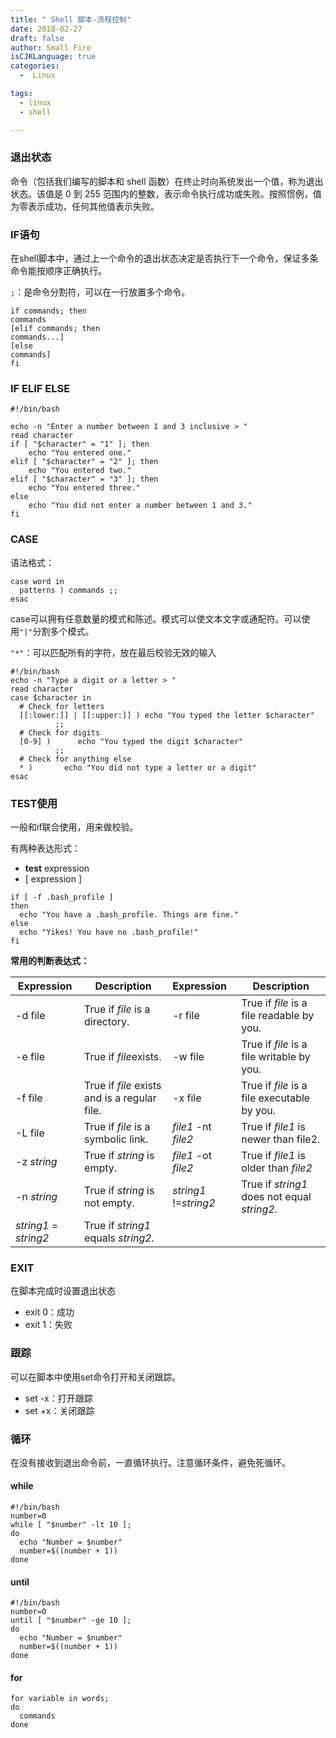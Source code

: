 ```yaml
---
title: " Shell 脚本-流程控制"
date: 2018-02-27
draft: false
author: Small Fire
isCJKLanguage: true
categories: 
  -  Linux

tags: 
  - linux
  - shell

---
```


### 退出状态 
   命令（包括我们编写的脚本和 shell 函数）在终止时向系统发出一个值，称为退出状态。该值是 0 到 255 范围内的整数，表示命令执行成功或失败。按照惯例，值为零表示成功，任何其他值表示失败。
### IF语句 
在shell脚本中，通过上一个命令的退出状态决定是否执行下一个命令，保证多条命令能按顺序正确执行。

`;`：是命令分割符，可以在一行放置多个命令。

```JS
if commands; then
commands
[elif commands; then
commands...]
[else
commands]
fi
```
### IF ELIF ELSE 

```JS
#!/bin/bash

echo -n "Enter a number between 1 and 3 inclusive > "
read character
if [ "$character" = "1" ]; then
    echo "You entered one."
elif [ "$character" = "2" ]; then
    echo "You entered two."
elif [ "$character" = "3" ]; then
    echo "You entered three."
else
    echo "You did not enter a number between 1 and 3."
fi
```

### CASE
语法格式：
```JS
case word in
  patterns ) commands ;;
esac
```
case可以拥有任意数量的模式和陈述。模式可以使文本文字或通配符。可以使用`"|"`分割多个模式。

`"*"`：可以匹配所有的字符，放在最后校验无效的输入
```JS
#!/bin/bash
echo -n "Type a digit or a letter > "
read character
case $character in
  # Check for letters
  [[:lower:]] | [[:upper:]] ) echo "You typed the letter $character"
          ;;
  # Check for digits
  [0-9] )      echo "You typed the digit $character"
          ;;
  # Check for anything else
  * )       echo "You did not type a letter or a digit"
esac
```

### TEST使用 
一般和if联合使用，用来做校验。

有两种表达形式：

   - **test** expression
   - [ expression ]

```JS
if [ -f .bash_profile ]
then
  echo "You have a .bash_profile. Things are fine."
else
  echo "Yikes! You have no .bash_profile!"
fi
```

**常用的判断表达式：**

| Expression            | Description                                  | Expression            | Description                                 |
| --------------------- | -------------------------------------------- | :-------------------- | ------------------------------------------- |
| -d file               | True if *file* is a directory.               | -r file               | True if *file* is a file readable by you.   |
| -e file               | True if *file*exists.                        | -w file               | True if *file* is a file writable by you.   |
| -f file               | True if *file* exists and is a regular file. | -x file               | True if *file* is a file executable by you. |
| -L file               | True if *file* is a symbolic link.           | *file1* -nt *file2*   | True if *file1* is newer than file2.        |
| -z *string*           | True if *string* is empty.                   | *file1* -ot *file2*   | True if *file1* is older than *file2*       |
| -n *string*           | True if *string* is not empty.               | *string1* !=*string2* | True if *string1* does not equal *string2.* |
| *string1* = *string2* | True if *string1* equals *string2.*          |                       |                                             |

### EXIT
在脚本完成时设置退出状态

- exit 0：成功
- exit 1：失败

### 跟踪
可以在脚本中使用set命令打开和关闭跟踪。

- set -x：打开跟踪
- set +x：关闭跟踪

### 循环
在没有接收到退出命令前，一直循环执行。注意循环条件，避免死循环。
#### while
```JS
#!/bin/bash
number=0
while [ "$number" -lt 10 ]; 
do
  echo "Number = $number"
  number=$((number + 1))
done
```
#### until
```JS
#!/bin/bash
number=0
until [ "$number" -ge 10 ]; 
do
  echo "Number = $number"
  number=$((number + 1))
done
```
#### for
```JS
for variable in words; 
do
  commands
done
```
